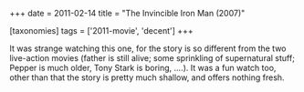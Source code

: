 +++
date = 2011-02-14
title = "The Invincible Iron Man (2007)"

[taxonomies]
tags = ['2011-movie', 'decent']
+++

It was strange watching this one, for the story is so different from the
two live-action movies (father is still alive; some sprinkling of
supernatural stuff; Pepper is much older, Tony Stark is boring, \....).
It was a fun watch too, other than that the story is pretty much
shallow, and offers nothing fresh.
